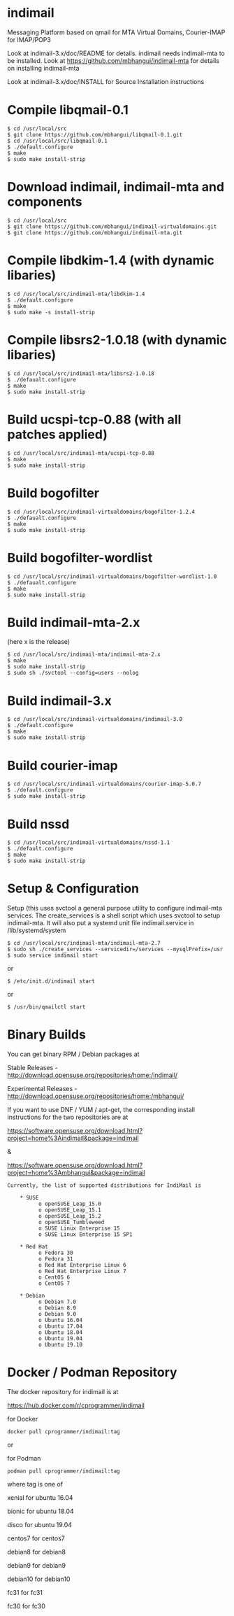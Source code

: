 # indimail
Messaging Platform based on qmail for MTA Virtual Domains, Courier-IMAP for IMAP/POP3

Look at indimail-3.x/doc/README for details. indimail needs indimail-mta to be installed. Look at
https://github.com/mbhangui/indimail-mta
for details on installing indimail-mta

Look at indimail-3.x/doc/INSTALL for Source Installation instructions

# Compile libqmail-0.1
```
$ cd /usr/local/src
$ git clone https://github.com/mbhangui/libqmail-0.1.git
$ cd /usr/local/src/libqmail-0.1
$ ./default.configure
$ make
$ sudo make install-strip
```

# Download indimail, indimail-mta and components
```
$ cd /usr/local/src
$ git clone https://github.com/mbhangui/indimail-virtualdomains.git
$ git clone https://github.com/mbhangui/indimail-mta.git
```

# Compile libdkim-1.4 (with dynamic libaries)
```
$ cd /usr/local/src/indimail-mta/libdkim-1.4
$ ./default.configure
$ make
$ sudo make -s install-strip
```

# Compile libsrs2-1.0.18 (with dynamic libaries)
```
$ cd /usr/local/src/indimail-mta/libsrs2-1.0.18
$ ./defaualt.configure
$ make
$ sudo make install-strip
```

# Build ucspi-tcp-0.88 (with all patches applied)
```
$ cd /usr/local/src/indimail-mta/ucspi-tcp-0.88
$ make
$ sudo make install-strip
```

# Build bogofilter
```
$ cd /usr/local/src/indimail-virtualdomains/bogofilter-1.2.4
$ ./defaualt.configure
$ make
$ sudo make install-strip
```

# Build bogofilter-wordlist
```
$ cd /usr/local/src/indimail-virtualdomains/bogofilter-wordlist-1.0
$ ./defaualt.configure
$ make
$ sudo make install-strip
```

# Build indimail-mta-2.x
(here x is the release)
```
$ cd /usr/local/src/indimail-mta/indimail-mta-2.x
$ make
$ sudo make install-strip
$ sudo sh ./svctool --config=users --nolog
```

# Build indimail-3.x
```
$ cd /usr/local/src/indimail-virtualdomains/indimail-3.0
$ ./default.configure
$ make
$ sudo make install-strip
```

# Build courier-imap
```
$ cd /usr/local/src/indimail-virtualdomains/courier-imap-5.0.7
$ ./default.configure
$ sudo make install-strip
```

# Build nssd
```
$ cd /usr/local/src/indimail-virtualdomains/nssd-1.1
$ ./default.configure
$ make
$ sudo make install-strip
```

# Setup & Configuration

Setup (this uses svctool a general purpose utility to configure indimail-mta
services. The create_services is a shell script which uses svctool to setup
indimail-mta. It will also put a systemd unit file indimail.service in
/lib/systemd/system

```
$ cd /usr/local/src/indimail-mta/indimail-mta-2.7
$ sudo sh ./create_services --servicedir=/services --mysqlPrefix=/usr
$ sudo service indimail start
```

or

```
$ /etc/init.d/indimail start
```

or

```
$ /usr/bin/qmailctl start
```

# Binary Builds
You can get binary RPM / Debian packages at

Stable Releases       - http://download.opensuse.org/repositories/home:/indimail/

Experimental Releases - http://download.opensuse.org/repositories/home:/mbhangui/

If you want to use DNF / YUM / apt-get, the corresponding install instructions for the two repositories are at

https://software.opensuse.org/download.html?project=home%3Aindimail&package=indimail

&

https://software.opensuse.org/download.html?project=home%3Ambhangui&package=indimail

```
Currently, the list of supported distributions for IndiMail is

    * SUSE
          o openSUSE_Leap_15.0
          o openSUSE_Leap_15.1
          o openSUSE_Leap_15.2
		  o openSUSE_Tumbleweed
          o SUSE Linux Enterprise 15
          o SUSE Linux Enterprise 15 SP1

    * Red Hat
          o Fedora 30
          o Fedora 31
          o Red Hat Enterprise Linux 6
          o Red Hat Enterprise Linux 7
          o CentOS 6
          o CentOS 7

    * Debian
          o Debian 7.0
          o Debian 8.0
          o Debian 9.0
          o Ubuntu 16.04
          o Ubuntu 17.04
          o Ubuntu 18.04
          o Ubuntu 19.04
          o Ubuntu 19.10
```

# Docker / Podman Repository
The docker repository for indimail is at

https://hub.docker.com/r/cprogrammer/indimail

for Docker
```
docker pull cprogrammer/indimail:tag
```
or

for Podman
```
podman pull cprogrammer/indimail:tag
```

where tag is one of

xenial   for ubuntu 16.04

bionic   for ubuntu 18.04

disco    for ubuntu 19.04

centos7  for centos7

debian8  for debian8

debian9  for debian9

debian10 for debian10

fc31     for fc31

fc30     for fc30
